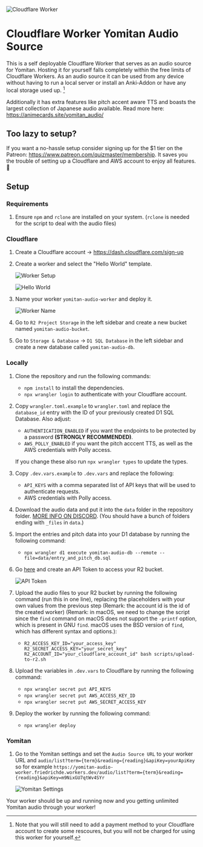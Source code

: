 ![Cloudflare Worker](img/worker.png)

# Cloudflare Worker Yomitan Audio Source

This is a self deployable Cloudflare Worker that serves as an audio source for Yomitan. Hosting it for yourself falls completely within the free limits of Cloudflare Workers. As an audio source it can be used from any device without having to run a local server or install an Anki-Addon or have any local storage used up. [^1]

Additionally it has extra features like pitch accent aware TTS and boasts the largest collection of Japanese audio available. Read more here: <https://animecards.site/yomitan_audio/>

## Too lazy to setup?

If you want a no-hassle setup consider signing up for the $1 tier on the Patreon: <https://www.patreon.com/quizmaster/membership>. It saves you the trouble of setting up a Cloudflare and AWS account to enjoy all features. 🙂

## Setup

### Requirements

1. Ensure `npm` and `rclone` are installed on your system. (`rclone` is needed for the script to deal with the audio files)

### Cloudflare

1. Create a Cloudflare account → https://dash.cloudflare.com/sign-up

2. Create a worker and select the "Hello World" template.

    ![Worker Setup](img/add_worker.png)

    ![Hello World](img/helloworld.png)

3. Name your worker `yomitan-audio-worker` and deploy it.

    ![Worker Name](img/worker_name.png)

4. Go to `R2 Project Storage` in the left sidebar and create a new bucket named `yomitan-audio-bucket`.

5. Go to `Storage & Database` → `D1 SQL Database` in the left sidebar and create a new database called `yomitan-audio-db`.

### Locally

1. Clone the repository and run the following commands:

    - `npm install` to install the dependencies.
    - `npx wrangler login` to authenticate with your Cloudflare account.

2. Copy `wrangler.toml.example` to `wrangler.toml` and replace the `database_id` entry with the ID of your previously created D1 SQL Database. Also adjust:

    - `AUTHENTICATION_ENABLED` if you want the endpoints to be protected by a password **(STRONGLY RECOMMENDED)**.
    - `AWS_POLLY_ENABLED` if you want the pitch acccent TTS, as well as the AWS credentials with Polly access.

    If you change these also run `npx wrangler types` to update the types.

3. Copy `.dev.vars.example` to `.dev.vars` and replace the following:

    - `API_KEYS` with a comma separated list of API keys that will be used to authenticate requests.
    - AWS credentials with Polly access.

4. Download the audio data and put it into the `data` folder in the repository folder. [MORE INFO ON DISCORD](https://animecards.site/discord/). (You should have a bunch of folders ending with `_files` in `data`.)

5. Import the entries and pitch data into your D1 database by running the following command:

    - `npx wrangler d1 execute yomitan-audio-db --remote --file=data/entry_and_pitch_db.sql`

6. Go [here](https://dash.cloudflare.com/?to=/:account/r2/api-tokens) and create an API Token to access your R2 bucket.

    ![API Token](img/api_key.png)

7. Upload the audio files to your R2 bucket by running the following command (run this in one line), replacing the placeholders with your own values from the previous step (Remark: the account id is the id of the created worker) (Remark: in macOS, we need to change the script since the `find` command on macOS does not support the `-printf` option, which is present in GNU `find`. macOS uses the BSD version of `find`, which has different syntax and options.):

    - `R2_ACCESS_KEY_ID="your_access_key" R2_SECRET_ACCESS_KEY="your_secret_key" R2_ACCOUNT_ID="your_cloudflare_account_id" bash scripts/upload-to-r2.sh`

8. Upload the variables in `.dev.vars` to Cloudflare by running the following command:

    - `npx wrangler secret put API_KEYS`
    - `npx wrangler secret put AWS_ACCESS_KEY_ID`
    - `npx wrangler secret put AWS_SECRET_ACCESS_KEY`

9. Deploy the worker by running the following command:

    - `npx wrangler deploy`

### Yomitan

1. Go to the Yomitan settings and set the `Audio Source URL` to your worker URL and `audio/list?term={term}&reading={reading}&apiKey=yourApiKey` so for example `https://yomitan-audio-worker.friedrichde.workers.dev/audio/list?term={term}&reading={reading}&apiKey=m9NixGU7qtWv4SYr`

    ![Yomitan Settings](img/yomitan_settings.png)

Your worker should be up and running now and you getting unlimited Yomitan audio through your worker!

[^1]: Note that you will still need to add a payment method to your Cloudflare account to create some rescoures, but you will not be charged for using this worker for yourself.
